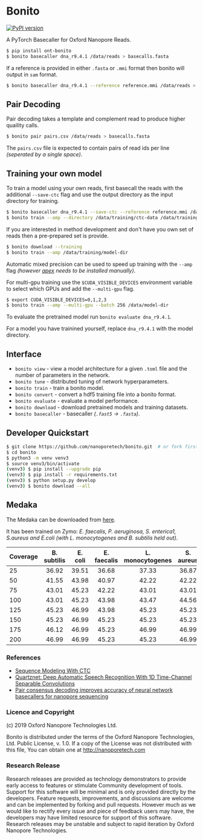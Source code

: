 # Bonito

[![PyPI version](https://badge.fury.io/py/ont-bonito.svg)](https://badge.fury.io/py/ont-bonito)

A PyTorch Basecaller for Oxford Nanopore Reads.

```bash
$ pip install ont-bonito
$ bonito basecaller dna_r9.4.1 /data/reads > basecalls.fasta
```

If a reference is provided in either `.fasta` or `.mmi` format then bonito will output in `sam` format.

```bash
$ bonito basecaller dna_r9.4.1 --reference reference.mmi /data/reads > basecalls.sam
```
 
## Pair Decoding

Pair decoding takes a template and complement read to produce higher quaility calls.

```bash
$ bonito pair pairs.csv /data/reads > basecalls.fasta
```

The `pairs.csv` file is expected to contain pairs of read ids per line *(seperated by a single space)*.

## Training your own model

To train a model using your own reads, first basecall the reads with the additional `--save-ctc` flag and use the output directory as the input directory for training.

```bash
$ bonito basecaller dna_r9.4.1 --save-ctc --reference reference.mmi /data/reads > /data/training/ctc-data/basecalls.sam
$ bonito train --amp --directory /data/training/ctc-data /data/training/model-dir
```

If you are interested in method development and don't have you own set of reads then a pre-prepared set is provide.

```bash
$ bonito download --training
$ bonito train --amp /data/training/model-dir
```

Automatic mixed precision can be used to speed up training with the `--amp` flag *(however [apex](https://github.com/nvidia/apex#quick-start) needs to be installed manually)*.

For multi-gpu training use the `$CUDA_VISIBLE_DEVICES` environment variable to select which GPUs and add the `--multi-gpu` flag.

```bash
$ export CUDA_VISIBLE_DEVICES=0,1,2,3
$ bonito train --amp --multi-gpu --batch 256 /data/model-dir
```

To evaluate the pretrained model run `bonito evaluate dna_r9.4.1`.

For a model you have trainined yourself, replace `dna_r9.4.1` with the model directory.

## Interface

 - `bonito view` - view a model architecture for a given `.toml` file and the number of parameters in the network.
 - `bonito tune` - distributed tuning of network hyperparameters.
 - `bonito train` - train a bonito model.
 - `bonito convert` - convert a hdf5 training file into a bonito format.
 - `bonito evaluate` - evaluate a model performance.
 - `bonito download` - download pretrained models and training datasets.
 - `bonito basecaller` - basecaller *(`.fast5` -> `.fasta`)*.

## Developer Quickstart

```bash
$ git clone https://github.com/nanoporetech/bonito.git  # or fork first and clone that
$ cd bonito
$ python3 -m venv venv3
$ source venv3/bin/activate
(venv3) $ pip install --upgrade pip
(venv3) $ pip install -r requirements.txt
(venv3) $ python setup.py develop
(venv3) $ bonito download --all
```

## Medaka

The Medaka can be downloaded from [here](https://nanoporetech.box.com/shared/static/u5gncwjbtg2k3dkw26nmvdvck65ab3xh.hdf5).

It has been trained on Zymo: *E. faecalis, P. aeruginosa, S. enterica1, S.aureus and E.coli (with L. monocytogenes and B. subtilis held out)*.

| Coverage | B. subtilis | E. coli | E. faecalis | L. monocytogenes | S. aureus | S. enterica |
| -------- |:-----------:|:-------:|:-----------:|:----------------:|:---------:|:-----------:|
|       25 |       36.92 |   39.51 |       36.68 |            37.33 |     36.87 |       37.70 |
|       50 |       41.55 |   43.98 |       40.97 |            42.22 |     42.22 |       42.22 |
|       75 |       43.01 |   45.23 |       42.22 |            43.01 |     43.01 |       43.98 |
|      100 |       43.01 |   45.23 |       43.98 |            43.47 |     44.56 |       45.23 |
|      125 |       45.23 |   46.99 |       43.98 |            45.23 |     45.23 |       45.23 |
|      150 |       45.23 |   46.99 |       45.23 |            45.23 |     45.23 |       46.99 |
|      175 |       46.12 |   46.99 |       45.23 |            46.99 |     46.99 |       46.99 |
|      200 |       46.99 |   46.99 |       45.23 |            45.23 |     46.99 |       46.99 |

### References

 - [Sequence Modeling With CTC](https://distill.pub/2017/ctc/)
 - [Quartznet: Deep Automatic Speech Recognition With 1D Time-Channel Separable Convolutions](https://arxiv.org/pdf/1910.10261.pdf)
 - [Pair consensus decoding improves accuracy of neural network basecallers for nanopore sequencing](https://www.biorxiv.org/content/10.1101/2020.02.25.956771v1.full.pdf)
 
### Licence and Copyright
(c) 2019 Oxford Nanopore Technologies Ltd.

Bonito is distributed under the terms of the Oxford Nanopore
Technologies, Ltd.  Public License, v. 1.0.  If a copy of the License
was not distributed with this file, You can obtain one at
http://nanoporetech.com

### Research Release

Research releases are provided as technology demonstrators to provide early access to features or stimulate Community development of tools. Support for this software will be minimal and is only provided directly by the developers. Feature requests, improvements, and discussions are welcome and can be implemented by forking and pull requests. However much as we would like to rectify every issue and piece of feedback users may have, the developers may have limited resource for support of this software. Research releases may be unstable and subject to rapid iteration by Oxford Nanopore Technologies.
